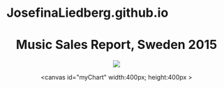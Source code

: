 # JosefinaLiedberg.github.io
<!DOCTYPE html>
<html>
<head>
<script src="https://cdnjs.cloudflare.com/ajax/libs/Chart.js/2.2.2/Chart.js">
</script>
<link rel="stylesheet" href="css/main.css" type="text/css">
</head>

<body>

<center>

<h1>Music Sales Report, Sweden 2015</h1>

<img src="https://solangefrancois.files.wordpress.com/2014/08/bach.jpg">
<p> </p>
<p> </p>
<p> </p>
<p> </p>
<p> </p>
<p> </p>
<p> </p>
<p> </p>

<canvas id="myChart" width:400px; height:400px ></canvas>
<script>
Chart.defaults.global.defaultFontColor = '#fff';
Chart.defaults.global.defaultFontFamily = "Comic Sans MS";

var ctx = document.getElementById("myChart");
var myChart = new Chart(ctx, {
    type: 'pie',
    data: {
        labels: ["Singles", "CD's", "Vinyls", "Musicvideos", "Streaming Services", "Downloads", "Others"],
        datasets: [{
            label: '# Music sales',
            data: [0.1, 11, 3, 0.6, 82.7, 2.3, 0.1],
            backgroundColor: [
                'rgba(70, 130, 180, 0.8)',
                'rgba(99, 184, 255, 0.8)',
                'rgba(79, 148, 205, 0.8)',
                'rgba(54, 100, 139, 0.8)',
                'rgba(141, 182, 205, 0.8)',
                'rgba(173, 216, 230, 0.8)',
                'rgba(126, 192, 238, 0.8)' ,
            ],
            borderColor: [
                'rgba(70, 130, 180, 1)',
                'rgba(99, 184, 255, 1)',
                'rgba(79, 148, 205, 1)',
                'rgba(54, 100, 139, 1)',
                'rgba(141, 182, 205, 1)',
                'rgba(173, 216, 230, 1)' ,
                'rgba(126, 192, 238, 1)' ,
            ],
            borderWidth: 2
        }]
    },
    options: {
    	fontFamily : "'Comic Sans'",
    	legend: {
    		label: {
	    		fontSize: 50
	    	}
    	},
        scales: {
            yAxes: [{
                ticks: {
                    beginAtZero:true
                }
            }]
        }
    }
});
</script>
	
</body>
</html>

